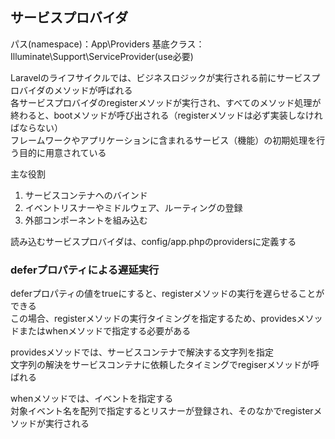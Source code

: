 ## サービスプロバイダ
パス(namespace)：App\Providers
基底クラス：Illuminate\Support\ServiceProvider(use必要)

Laravelのライフサイクルでは、ビジネスロジックが実行される前にサービスプロバイダのメソッドが呼ばれる  
各サービスプロバイダのregisterメソッドが実行され、すべてのメソッド処理が終わると、bootメソッドが呼び出される（registerメソッドは必ず実装しなければならない）  
フレームワークやアプリケーションに含まれるサービス（機能）の初期処理を行う目的に用意されている

主な役割
1. サービスコンテナへのバインド
2. イベントリスナーやミドルウェア、ルーティングの登録
3. 外部コンポーネントを組み込む

読み込むサービスプロバイダは、config/app.phpのprovidersに定義する

### deferプロパティによる遅延実行
deferプロパティの値をtrueにすると、registerメソッドの実行を遅らせることができる  
この場合、registerメソッドの実行タイミングを指定するため、providesメソッドまたはwhenメソッドで指定する必要がある

providesメソッドでは、サービスコンテナで解決する文字列を指定  
文字列の解決をサービスコンテナに依頼したタイミングでregiserメソッドが呼ばれる

whenメソッドでは、イベントを指定する  
対象イベント名を配列で指定するとリスナーが登録され、そのなかでregisterメソッドが実行される